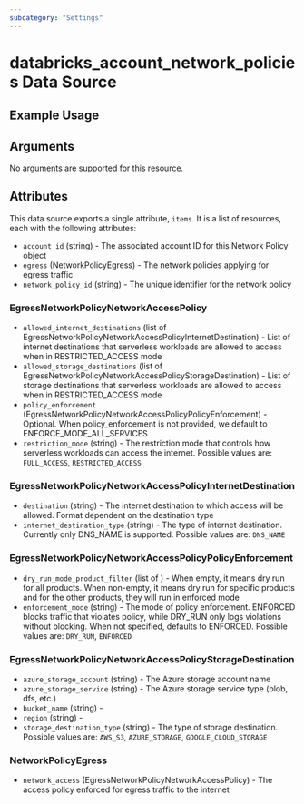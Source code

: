 ```yaml
---
subcategory: "Settings"
---
```

# databricks_account_network_policies Data Source


## Example Usage


## Arguments
No arguments are supported for this resource.


## Attributes
This data source exports a single attribute, `items`. It is a list of resources, each with the following attributes:
* `account_id` (string) - The associated account ID for this Network Policy object
* `egress` (NetworkPolicyEgress) - The network policies applying for egress traffic
* `network_policy_id` (string) - The unique identifier for the network policy

### EgressNetworkPolicyNetworkAccessPolicy
* `allowed_internet_destinations` (list of EgressNetworkPolicyNetworkAccessPolicyInternetDestination) - List of internet destinations that serverless workloads are allowed to access when in RESTRICTED_ACCESS mode
* `allowed_storage_destinations` (list of EgressNetworkPolicyNetworkAccessPolicyStorageDestination) - List of storage destinations that serverless workloads are allowed to access when in RESTRICTED_ACCESS mode
* `policy_enforcement` (EgressNetworkPolicyNetworkAccessPolicyPolicyEnforcement) - Optional. When policy_enforcement is not provided, we default to ENFORCE_MODE_ALL_SERVICES
* `restriction_mode` (string) - The restriction mode that controls how serverless workloads can access the internet. Possible values are: `FULL_ACCESS`, `RESTRICTED_ACCESS`

### EgressNetworkPolicyNetworkAccessPolicyInternetDestination
* `destination` (string) - The internet destination to which access will be allowed. Format dependent on the destination type
* `internet_destination_type` (string) - The type of internet destination. Currently only DNS_NAME is supported. Possible values are: `DNS_NAME`

### EgressNetworkPolicyNetworkAccessPolicyPolicyEnforcement
* `dry_run_mode_product_filter` (list of ) - When empty, it means dry run for all products.
  When non-empty, it means dry run for specific products and for the other products, they will run in enforced mode
* `enforcement_mode` (string) - The mode of policy enforcement. ENFORCED blocks traffic that violates policy,
  while DRY_RUN only logs violations without blocking. When not specified,
  defaults to ENFORCED. Possible values are: `DRY_RUN`, `ENFORCED`

### EgressNetworkPolicyNetworkAccessPolicyStorageDestination
* `azure_storage_account` (string) - The Azure storage account name
* `azure_storage_service` (string) - The Azure storage service type (blob, dfs, etc.)
* `bucket_name` (string) - 
* `region` (string) - 
* `storage_destination_type` (string) - The type of storage destination. Possible values are: `AWS_S3`, `AZURE_STORAGE`, `GOOGLE_CLOUD_STORAGE`

### NetworkPolicyEgress
* `network_access` (EgressNetworkPolicyNetworkAccessPolicy) - The access policy enforced for egress traffic to the internet